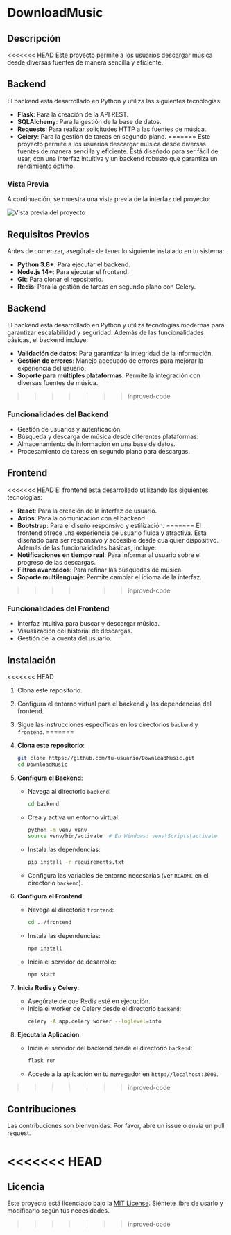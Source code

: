 # DownloadMusic

## Descripción
<<<<<<< HEAD
Este proyecto permite a los usuarios descargar música desde diversas fuentes de manera sencilla y eficiente.

## Backend
El backend está desarrollado en Python y utiliza las siguientes tecnologías:
- **Flask**: Para la creación de la API REST.
- **SQLAlchemy**: Para la gestión de la base de datos.
- **Requests**: Para realizar solicitudes HTTP a las fuentes de música.
- **Celery**: Para la gestión de tareas en segundo plano.
=======
Este proyecto permite a los usuarios descargar música desde diversas fuentes de manera sencilla y eficiente. Está diseñado para ser fácil de usar, con una interfaz intuitiva y un backend robusto que garantiza un rendimiento óptimo.

### Vista Previa
A continuación, se muestra una vista previa de la interfaz del proyecto:

![Vista previa del proyecto](frontend/assets/ResultProject.webp)

## Requisitos Previos
Antes de comenzar, asegúrate de tener lo siguiente instalado en tu sistema:
- **Python 3.8+**: Para ejecutar el backend.
- **Node.js 14+**: Para ejecutar el frontend.
- **Git**: Para clonar el repositorio.
- **Redis**: Para la gestión de tareas en segundo plano con Celery.

## Backend
El backend está desarrollado en Python y utiliza tecnologías modernas para garantizar escalabilidad y seguridad. Además de las funcionalidades básicas, el backend incluye:
- **Validación de datos**: Para garantizar la integridad de la información.
- **Gestión de errores**: Manejo adecuado de errores para mejorar la experiencia del usuario.
- **Soporte para múltiples plataformas**: Permite la integración con diversas fuentes de música.
>>>>>>> inproved-code

### Funcionalidades del Backend
- Gestión de usuarios y autenticación.
- Búsqueda y descarga de música desde diferentes plataformas.
- Almacenamiento de información en una base de datos.
- Procesamiento de tareas en segundo plano para descargas.

## Frontend
<<<<<<< HEAD
El frontend está desarrollado utilizando las siguientes tecnologías:
- **React**: Para la creación de la interfaz de usuario.
- **Axios**: Para la comunicación con el backend.
- **Bootstrap**: Para el diseño responsivo y estilización.
=======
El frontend ofrece una experiencia de usuario fluida y atractiva. Está diseñado para ser responsivo y accesible desde cualquier dispositivo. Además de las funcionalidades básicas, incluye:
- **Notificaciones en tiempo real**: Para informar al usuario sobre el progreso de las descargas.
- **Filtros avanzados**: Para refinar las búsquedas de música.
- **Soporte multilenguaje**: Permite cambiar el idioma de la interfaz.
>>>>>>> inproved-code

### Funcionalidades del Frontend
- Interfaz intuitiva para buscar y descargar música.
- Visualización del historial de descargas.
- Gestión de la cuenta del usuario.

## Instalación
<<<<<<< HEAD
1. Clona este repositorio.
2. Configura el entorno virtual para el backend y las dependencias del frontend.
3. Sigue las instrucciones específicas en los directorios `backend` y `frontend`.
=======
1. **Clona este repositorio**:
   ```bash
   git clone https://github.com/tu-usuario/DownloadMusic.git
   cd DownloadMusic
   ```

2. **Configura el Backend**:
   - Navega al directorio `backend`:
     ```bash
     cd backend
     ```
   - Crea y activa un entorno virtual:
     ```bash
     python -m venv venv
     source venv/bin/activate  # En Windows: venv\Scripts\activate
     ```
   - Instala las dependencias:
     ```bash
     pip install -r requirements.txt
     ```
   - Configura las variables de entorno necesarias (ver `README` en el directorio `backend`).

3. **Configura el Frontend**:
   - Navega al directorio `frontend`:
     ```bash
     cd ../frontend
     ```
   - Instala las dependencias:
     ```bash
     npm install
     ```
   - Inicia el servidor de desarrollo:
     ```bash
     npm start
     ```

4. **Inicia Redis y Celery**:
   - Asegúrate de que Redis esté en ejecución.
   - Inicia el worker de Celery desde el directorio `backend`:
     ```bash
     celery -A app.celery worker --loglevel=info
     ```

5. **Ejecuta la Aplicación**:
   - Inicia el servidor del backend desde el directorio `backend`:
     ```bash
     flask run
     ```
   - Accede a la aplicación en tu navegador en `http://localhost:3000`.
>>>>>>> inproved-code

## Contribuciones
Las contribuciones son bienvenidas. Por favor, abre un issue o envía un pull request.

<<<<<<< HEAD
=======
## Licencia
Este proyecto está licenciado bajo la [MIT License](LICENSE). Siéntete libre de usarlo y modificarlo según tus necesidades.

>>>>>>> inproved-code
